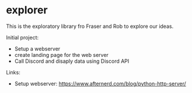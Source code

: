 # explorer
This is the exploratory library fro Fraser and Rob to explore our ideas.

Initial project:
* Setup a webserver
* create landing page for the web server
* Call Discord and disaply data using Discord API

Links:
* Setup webserver: https://www.afternerd.com/blog/python-http-server/
